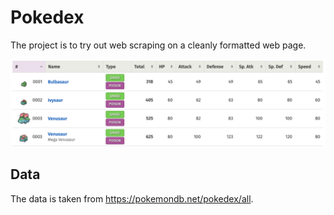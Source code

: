 # Pokedex
The project is to try out web scraping on a cleanly formatted web page. 

![Pokedex first rows](/images/pokedex_first_rows.png "first rows of pokedex")

## Data
The data is taken from https://pokemondb.net/pokedex/all.

